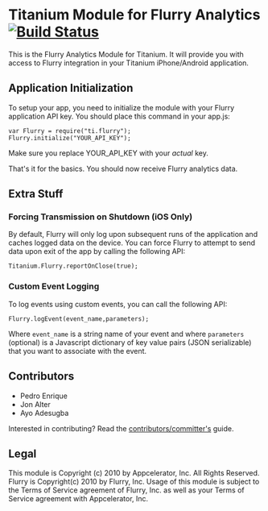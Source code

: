 # Titanium Module for Flurry Analytics [![Build Status](https://travis-ci.org/appcelerator-modules/ti.flurry.png)](https://travis-ci.org/appcelerator-modules/ti.flurry)

This is the Flurry Analytics Module for Titanium.  It will provide you
with access to Flurry integration in your Titanium iPhone/Android application.

## Application Initialization

To setup your app, you need to initialize the module with your 
Flurry application API key.  You should place this command in your 
app.js:

    var Flurry = require("ti.flurry");
    Flurry.initialize("YOUR_API_KEY");

Make sure you replace YOUR_API_KEY with your *actual* key.

That's it for the basics.  You should now receive Flurry analytics data.

## Extra Stuff

### Forcing Transmission on Shutdown (iOS Only)

By default, Flurry will only log upon subsequent runs of the application and 
caches logged data on the device.  You can force Flurry to attempt to send
data upon exit of the app by calling the following API:

    Titanium.Flurry.reportOnClose(true);

### Custom Event Logging

To log events using custom events, you can call the following API:

    Flurry.logEvent(event_name,parameters);

Where `event_name` is a string name of your event and where `parameters` (optional)
is a Javascript dictionary of key value pairs (JSON serializable) that you want to 
associate with the event.

## Contributors

* Pedro Enrique
* Jon Alter
* Ayo Adesugba

Interested in contributing? Read the [contributors/committer's](https://wiki.appcelerator.org/display/community/Home) guide.

## Legal

This module is Copyright (c) 2010 by Appcelerator, Inc. All Rights Reserved.
Flurry is Copyright(c) 2010 by Flurry, Inc.  Usage of this module is subject to 
the Terms of Service agreement of Flurry, Inc. as well as your Terms of Service
agreement with Appcelerator, Inc.  
